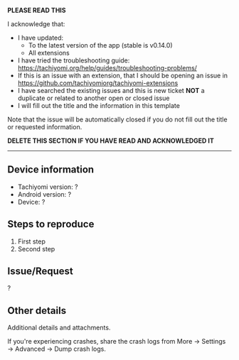 **PLEASE READ THIS**

I acknowledge that:

- I have updated:
  - To the latest version of the app (stable is v0.14.0)
  - All extensions
- I have tried the troubleshooting guide: https://tachiyomi.org/help/guides/troubleshooting-problems/
- If this is an issue with an extension, that I should be opening an issue in https://github.com/tachiyomiorg/tachiyomi-extensions
- I have searched the existing issues and this is new ticket **NOT** a duplicate or related to another open or closed issue
- I will fill out the title and the information in this template

Note that the issue will be automatically closed if you do not fill out the title or requested information.

**DELETE THIS SECTION IF YOU HAVE READ AND ACKNOWLEDGED IT**

---

## Device information
* Tachiyomi version: ?
* Android version: ?
* Device: ?

## Steps to reproduce
1. First step
2. Second step

## Issue/Request
?

## Other details
Additional details and attachments.

If you're experiencing crashes, share the crash logs from More → Settings → Advanced → Dump crash logs.
